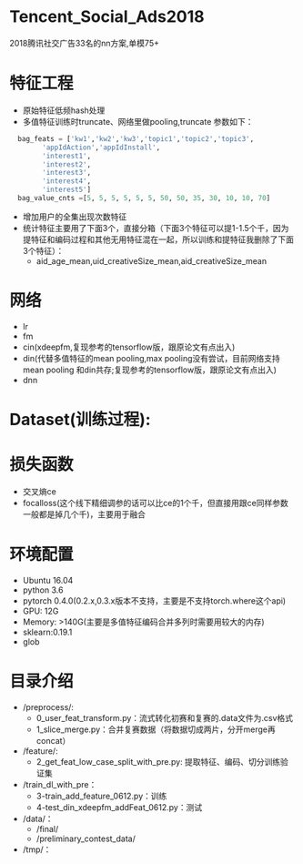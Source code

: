 # Tencent_Social_Ads2018
2018腾讯社交广告33名的nn方案,单模75+
# 特征工程
- 原始特征低频hash处理
- 多值特征训练时truncate、网络里做pooling,truncate 参数如下：
```python
  bag_feats = ['kw1','kw2','kw3','topic1','topic2','topic3',
        'appIdAction','appIdInstall',
        'interest1',
        'interest2',
        'interest3',
        'interest4',
        'interest5']
  bag_value_cnts =[5, 5, 5, 5, 5, 5, 50, 50, 35, 30, 10, 10, 70]
 ```
- 增加用户的全集出现次数特征
- 统计特征主要用了下面3个，直接分箱（下面3个特征可以提1-1.5个千，因为提特征和编码过程和其他无用特征混在一起，所以训练和提特征我删除了下面3个特征）：
    - aid_age_mean,uid_creativeSize_mean,aid_creativeSize_mean
# 网络
- lr
- fm
- cin(xdeepfm,复现参考的tensorflow版，跟原论文有点出入)
- din(代替多值特征的mean pooling,max pooling没有尝试，目前网络支持mean pooling 和din共存;复现参考的tensorflow版，跟原论文有点出入)
- dnn
# Dataset(训练过程):

# 损失函数
- 交叉熵ce
- focalloss(这个线下精细调参的话可以比ce的1个千，但直接用跟ce同样参数一般都是掉几个千)，主要用于融合
# 环境配置
- Ubuntu 16.04
- python 3.6
- pytorch 0.4.0(0.2.x,0.3.x版本不支持，主要是不支持torch.where这个api)
- GPU:  12G
- Memory: >140G(主要是多值特征编码合并多列时需要用较大的内存)
- sklearn:0.19.1
- glob
# 目录介绍
- /preprocess/:     
   - 0_user_feat_transform.py：流式转化初赛和复赛的.data文件为.csv格式
   - 1_slice_merge.py：合并复赛数据（将数据切成两片，分开merge再concat）
- /feature/:
   - 2_get_feat_low_case_split_with_pre.py: 提取特征、编码、切分训练验证集
- /train_dl_with_pre：
  - 3-train_add_feature_0612.py：训练
  - 4-test_din_xdeepfm_addFeat_0612.py：测试
- /data/：
  - /final/
  - /preliminary_contest_data/
- /tmp/：
  
